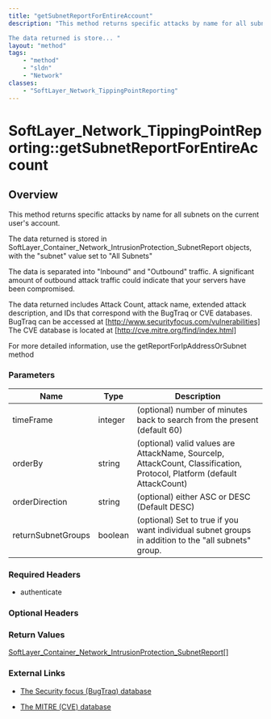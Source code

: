 ```yaml
---
title: "getSubnetReportForEntireAccount"
description: "This method returns specific attacks by name for all subnets on the current user's account. 

The data returned is store... "
layout: "method"
tags:
    - "method"
    - "sldn"
    - "Network"
classes:
    - "SoftLayer_Network_TippingPointReporting"
---
```

# SoftLayer_Network_TippingPointReporting::getSubnetReportForEntireAccount
## Overview 
This method returns specific attacks by name for all subnets on the current user's account. 

The data returned is stored in SoftLayer_Container_Network_IntrusionProtection_SubnetReport objects, with the "subnet" value set to "All Subnets" 

The data is separated into "Inbound" and "Outbound" traffic.  A significant amount of outbound attack traffic could indicate that your servers have been compromised. 

The data returned includes Attack Count, attack name, extended attack description, and IDs that correspond with the BugTraq or CVE databases. BugTraq can be accessed at [http://www.securityfocus.com/vulnerabilities] The CVE database is located at [http://cve.mitre.org/find/index.html] 

For more detailed information, use the getReportForIpAddressOrSubnet method 

### Parameters 
|Name | Type | Description |
| --- | --- | --- |
|timeFrame| integer| (optional) number of minutes back to search from the present (default 60)|
|orderBy| string| (optional) valid values are AttackName, SourceIp, AttackCount, Classification, Protocol, Platform (default AttackCount)|
|orderDirection| string| (optional) either ASC or DESC (Default DESC)|
|returnSubnetGroups| boolean| (optional) Set to true if you want individual subnet groups in addition to the "all subnets" group.|


### Required Headers
* authenticate

### Optional Headers

### Return Values
<a href='/reference/datatypes/SoftLayer_Container_Network_IntrusionProtection_SubnetReport'>SoftLayer_Container_Network_IntrusionProtection_SubnetReport[] </a>

### External Links


* [The Security focus (BugTraq) database](http://www.securityfocus.com/vulnerabilities)


* [The MITRE (CVE) database](http://cve.mitre.org/find/index.html)


